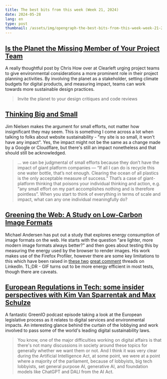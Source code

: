 ```yaml
---
title: The best bits from this week (Week 21, 2024)
date: 2024-05-28
lang: en
type: post
thumbnail: /assets/img/opengraph-the-best-bits-from-this-week-week-21-2024.png
---
```


## [Is the Planet the Missing Member of Your Project Team](https://clearleft.com/thinking/is-the-planet-the-missing-member-of-your-project-team)

A really thoughtful post by Chris How over at Clearleft urging project teams to give environmental considerations a more prominent role in their project planning activities. By involving the planet as a stakeholder, setting climate budgets for digital products, and measuring impact, teams can work towards more sustainable design practices.

> Invite the planet to your design critiques and code reviews

## [Thinking Big and Small](https://blog.jim-nielsen.com/2024/thinking-big-and-small/)

Jim Nielsen makes the argument for small efforts, not matter how insignificant they may seem. This is something I come across a lot when talking to folks about website sustainability - "my site is so small, it won't have any impact". Yes, the impact might not be the same as a change made by a Google or Cloudflare, but there's still an impact nonetheless and that should still be acknowledged.

> ... we can be judgmental of small efforts because they don’t have the impact of giant platform companies — “If all I can do is recycle this one water bottle, that’s not enough. Clearing the ocean of all plastics is the only acceptable measure of success.” That’s a case of giant-platform thinking that poisons your individual thinking and action, e.g. “any small effort on my part accomplishes nothing and is therefore pointless”. When you start to think of everything in terms of scale and impact, what can any one individual meaningfully do?

## [Greening the Web: A Study on Low-Carbon Image Formats](https://michaelandersen93.substack.com/p/greening-the-web-a-study-on-low-carbon)

Michael Andersen has put out a study that explores energy consumption of image formats on the web. He starts with the question "are lighter, more modern image formats always better?" and then goes about testing this by measuring the energy used by the browser to render images. His work makes use of the Firefox Profiler, however there are some key limitations to this which have been raised in [these two](<https://www.linkedin.com/feed/update/urn:li:activity:7199083509787852800/?commentUrn=urn:li:comment:(activity:7199083509787852800,7200022498183127040)&dashCommentUrn=urn:li:fsd_comment:(7200022498183127040,urn:li:activity:7199083509787852800)>) [great comment](<https://www.linkedin.com/feed/update/urn:li:activity:7199083509787852800/?commentUrn=urn:li:comment:(activity:7199083509787852800,7199887996651798528)&dashCommentUrn=urn:li:fsd_comment:(7199887996651798528,urn:li:activity:7199083509787852800)>) threads on LinkedIn. TL;DR - GIF turns out to be more energy efficient in most tests, though there are caveats.

## [European Regulations in Tech: some insider perspectives with Kim Van Sparrentak and Max Schulze](https://greenio.gaelduez.com/e/1n20w4wn-european-regulations-in-tech-some-insider-perspectives-with-kim-van-sparrentak-and-max-schulze)

A fantastic GreenIO podcast episode taking a look at the European legislative process as it relates to digital services and environmental impacts. An interesting glance behind the curtain of the lobbying and work involved to pass some of the world's leading digital sustainability laws.

> You know, one of the major difficulties working on digital affairs is that there's not many discussions in society around these topics for generally whether we want them or not. And I think it was very clear during the Artificial Intelligence Act, at some point, we were at a point where a majority of the parliament, because of lobbyists, big tech lobbyists, set general purpose AI, generative AI, and foundation models like ChatGPT and DALI from the AI Act.

